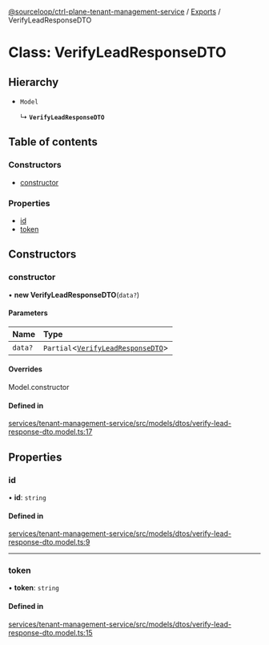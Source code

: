 [@sourceloop/ctrl-plane-tenant-management-service](../README.md) / [Exports](../modules.md) / VerifyLeadResponseDTO

# Class: VerifyLeadResponseDTO

## Hierarchy

- `Model`

  ↳ **`VerifyLeadResponseDTO`**

## Table of contents

### Constructors

- [constructor](VerifyLeadResponseDTO.md#constructor)

### Properties

- [id](VerifyLeadResponseDTO.md#id)
- [token](VerifyLeadResponseDTO.md#token)

## Constructors

### constructor

• **new VerifyLeadResponseDTO**(`data?`)

#### Parameters

| Name | Type |
| :------ | :------ |
| `data?` | `Partial`<[`VerifyLeadResponseDTO`](VerifyLeadResponseDTO.md)\> |

#### Overrides

Model.constructor

#### Defined in

[services/tenant-management-service/src/models/dtos/verify-lead-response-dto.model.ts:17](https://github.com/sourcefuse/arc-saas/blob/5e03dcb/services/tenant-management-service/src/models/dtos/verify-lead-response-dto.model.ts#L17)

## Properties

### id

• **id**: `string`

#### Defined in

[services/tenant-management-service/src/models/dtos/verify-lead-response-dto.model.ts:9](https://github.com/sourcefuse/arc-saas/blob/5e03dcb/services/tenant-management-service/src/models/dtos/verify-lead-response-dto.model.ts#L9)

___

### token

• **token**: `string`

#### Defined in

[services/tenant-management-service/src/models/dtos/verify-lead-response-dto.model.ts:15](https://github.com/sourcefuse/arc-saas/blob/5e03dcb/services/tenant-management-service/src/models/dtos/verify-lead-response-dto.model.ts#L15)
